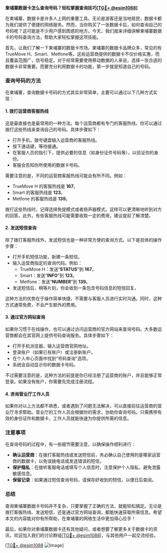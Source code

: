 **柬埔寨数据卡怎么查询号码？轻松掌握查询技巧[[TG💪+ @esim1088](https://t.me/s/esim1088)]**

在柬埔寨，数据卡是许多人上网的重要工具。无论是游客还是当地居民，数据卡都为我们提供了便捷的网络服务。然而，当你购买了一张数据卡后，如何查询自己的号码呢？这可能是不少用户感到困惑的地方。今天，我们就来详细讲解柬埔寨数据卡的号码查询方法，帮助大家轻松掌握这项技能。

首先，让我们了解一下柬埔寨的数据卡市场。柬埔寨的数据卡品牌众多，常见的有TrueMove H、Smart、Metfone等。这些运营商提供的数据卡不仅价格实惠，而且覆盖范围广，信号稳定。对于经常需要使用移动数据的人来说，选择一张合适的数据卡非常重要。而要充分利用数据卡的功能，第一步就是知道自己的号码。

### 查询号码的方法

在柬埔寨，查询数据卡号码的方式其实非常简单，主要可以通过以下几种方式实现：

#### 1. **拨打运营商客服热线**
这是最直接也是最常用的一种方法。每个运营商都有专门的客服热线，你可以通过拨打这些热线来查询自己的号码。具体步骤如下：
- 打开手机，拨号键盘输入运营商的客服热线。
- 按下通话键，等待接通。
- 在客服人员的指引下，提供必要的信息（如身份证件号码等），以验证你的身份。
- 客服会告知你所使用的数据卡号码。

需要注意的是，不同的运营商客服热线可能会有所不同。例如：
- TrueMove H 的客服热线是 **167**。
- Smart 的客服热线是 **123**。
- Metfone 的客服热线是 **139**。

拨打这些热线时，记得选择免提模式或者扬声器模式，这样可以更清晰地听到对方的回答。此外，有些客服热线可能需要收取一定的费用，建议提前了解清楚。

#### 2. **发送短信查询**
除了拨打客服热线外，发送短信也是一种非常方便的查询方式。以下是具体的操作步骤：
- 打开手机短信功能，新建一条短信。
- 输入运营商指定的查询代码。例如：
  - TrueMove H：发送“**STATUS**”到 **167**。
  - Smart：发送“**INFO**”到 **123**。
  - Metfone：发送“**NUMBER**”到 **139**。
- 发送短信后，稍等片刻，你会收到一条包含号码信息的短信回复。

这种方法的优势在于操作简单快捷，不需要与客服人员进行实时沟通。同时，这种方式通常免费，不会产生额外的费用。

#### 3. **通过官方网站查询**
如果你习惯于在线操作，也可以通过访问运营商的官方网站来查询号码。大多数运营商都会在其官网上提供号码查询服务。具体步骤如下：
- 打开手机浏览器，输入运营商官网地址。
- 登录账户（如果已有账户）或注册新账户。
- 在个人中心页面中找到“号码查询”选项。
- 系统会自动显示你的数据卡号码。

不过需要注意的是，这种方法的前提是你已经注册了运营商的账户，并且能够正常登录。如果没有账户，你需要先完成注册流程。

#### 4. **咨询营业厅工作人员**
如果你对以上方法都不熟悉，或者遇到了问题无法解决，可以直接前往运营商的营业厅寻求帮助。营业厅的工作人员会根据你的需求，协助你查询号码。只需携带有效的身份证件和数据卡，工作人员就能快速为你提供所需的信息。

### 注意事项

在查询号码的过程中，有一些细节需要注意，以确保操作顺利进行：
- **确认运营商**：在拨打客服热线或发送短信前，务必确认自己使用的是哪家运营商的数据卡，以免误拨电话或发送错误的短信。
- **保护隐私**：在接听客服电话或填写个人信息时，注意保护个人隐私，避免泄露敏感信息。
- **保留记录**：如果通过短信查询号码，请保存好收到的短信，以便日后查阅。

### 总结

查询柬埔寨数据卡号码并不复杂，只要掌握了正确的方法，就能轻松搞定。无论是拨打客服热线、发送短信，还是通过官方网站查询，都能快速获取所需信息。希望本文的内容能对你有所帮助，在柬埔寨的网络生活中更加得心应手！

最后，如果你对柬埔寨数据卡还有其他疑问，或者想要了解更多关于数据卡的资讯，欢迎加入我们的讨论群组[[TG💪+ @esim1088](https://t.me/s/esim1088)]，与其他用户一起交流经验。

[[TG💪+ @esim1088](https://t.me/s/esim1088) ![Image](https://i.postimg.cc/4NQfJmqS/Snipaste-2025-05-13-00-14-12.png)]